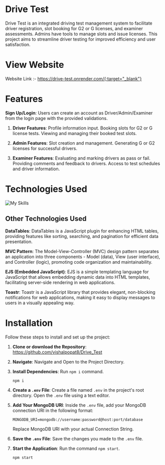 # Drive Test
Drive Test is an integrated driving test management system to facilitate driver registration, slot booking for G2 or G licenses, and examiner assessments. Admins have tools to manage slots and issue licenses. This project aims to streamline driver testing for improved efficiency and user satisfaction.

# View Website
Website Link :- https://drive-test.onrender.com/{:target="_blank"}

# Features
**Sign Up/Login**: Users can create an account as Driver/Admin/Examiner from the login page with the provided validations.

1. **Driver Features**:
  Profile information input.
  Booking slots for G2 or G license tests.
  Viewing and managing their booked test slots.

2. **Admin Features**:
  Slot creation and management.
  Generating G or G2 licenses for successful drivers.

3. **Examiner Features**:
  Evaluating and marking drivers as pass or fail.
  Providing comments and feedback to drivers.
  Access to test schedules and driver information.


# Technologies Used
![My Skills](https://skillicons.dev/icons?i=mongodb,nodejs,express,html,css,js) 

## Other Technologies Used
**DataTables**: DataTables is a JavaScript plugin for enhancing HTML tables, providing features like sorting, searching, and pagination for efficient data presentation.

**MVC Pattern**: The Model-View-Controller (MVC) design pattern separates an application into three components - Model (data), View (user interface), and Controller (logic), promoting code organization and maintainability.

**EJS (Embedded JavaScript)**: EJS is a simple templating language for JavaScript that allows embedding dynamic data into HTML templates, facilitating server-side rendering in web applications.

**Toastr**: Toastr is a JavaScript library that provides elegant, non-blocking notifications for web applications, making it easy to display messages to users in a visually appealing way.

# Installation

Follow these steps to install and set up the project:

1. **Clone or download the Repository**: https://github.com/vishalpopat8/Drive_Test
2. **Navigate**: Navigate and Open to the Project Directory.
3.  **Install Dependencies**: Run `npm i` command.
     ```
     npm i
     ```
4. **Create a `.env` File**:
  Create a file named `.env` in the project's root directory.
  Open the `.env` file using a text editor.
5. **Add Your MongoDB URI**:
  Inside the `.env` file, add your MongoDB connection URI in the following format:
    ```
    MONGODB_URI=mongodb://username:password@host:port/database
    ```
      Replace MongoDB URI with your actual Connection String.
6. **Save the `.env` File**:
  Save the changes you made to the `.env` file.

7. **Start the Application**:
   Run the command `npm start`.
     ```
     npm start
     ```
